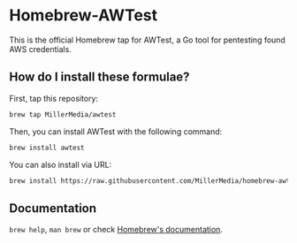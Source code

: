 # Homebrew-AWTest

This is the official Homebrew tap for AWTest, a Go tool for pentesting found AWS credentials.

## How do I install these formulae?

First, tap this repository:

```bash
brew tap MillerMedia/awtest
```

Then, you can install AWTest with the following command:

```bash
brew install awtest
```

You can also install via URL:

```bash
brew install https://raw.githubusercontent.com/MillerMedia/homebrew-awtest/master/Formula/awtest.rb
```

## Documentation

`brew help`, `man brew` or check [Homebrew's documentation](https://docs.brew.sh).